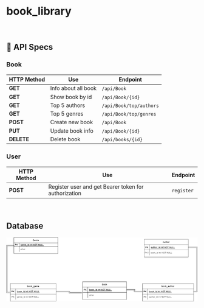 # book_library


<br>

## 📄 API Specs

### Book 

| HTTP Method | Use                            | Endpoint                |
| ----------- | ------------------------------ | ----------------------- |
| **GET**     | Info about all book            | `/api/Book`             |
| **GET**     | Show book by id                | `/api/Book/{id}`        |
| **GET**     | Top 5 authors                  | `/api/Book/top/authors` |
| **GET**     | Top 5 genres                   | `/api/Book/top/genres`  |
| **POST**    | Create new book                | `/api/Book`             |
| **PUT**     | Update book info               | `/api/Book/{id}`        |
| **DELETE**  | Delete book                    | `/api/books/{id}`       |

### User
| HTTP Method | Use                            | Endpoint                |
| ----------- | ------------------------------ | ----------------------- |
| **POST**    | Register user and get Bearer token for authorization           | `register`             |

<br>

## Database
![db_scheme](BookDB.drawio.png)
